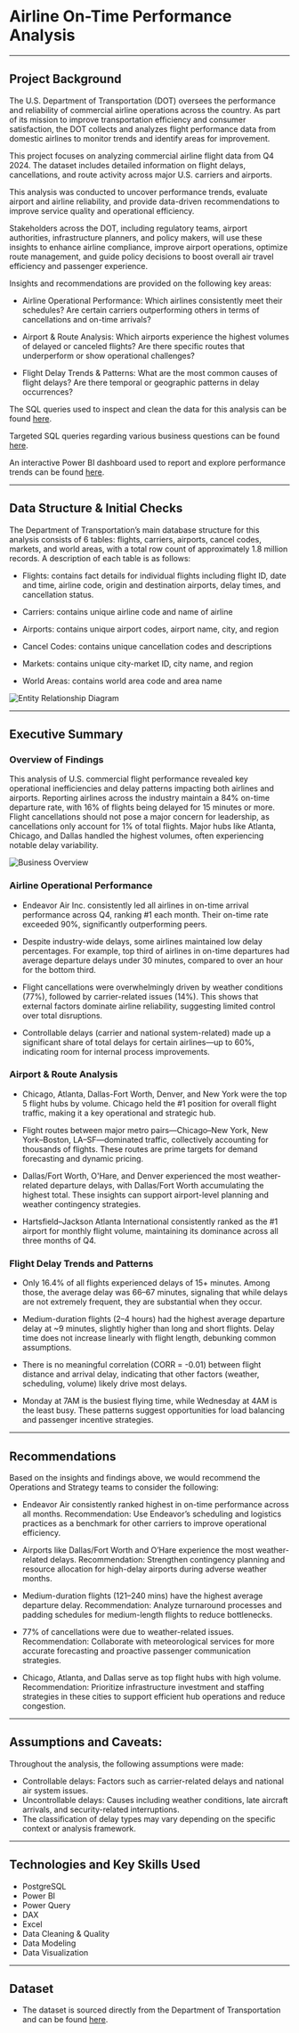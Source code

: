 # Airline On-Time Performance Analysis

---

## Project Background

The U.S. Department of Transportation (DOT) oversees the performance and reliability of commercial airline operations across the country. As part of its mission to improve transportation efficiency and consumer satisfaction, the DOT collects and analyzes flight performance data from domestic airlines to monitor trends and identify areas for improvement.

This project focuses on analyzing commercial airline flight data from Q4 2024. The dataset includes detailed information on flight delays, cancellations, and route activity across major U.S. carriers and airports.

This analysis was conducted to uncover performance trends, evaluate airport and airline reliability, and provide data-driven recommendations to improve service quality and operational efficiency.

Stakeholders across the DOT, including regulatory teams, airport authorities, infrastructure planners, and policy makers, will use these insights to enhance airline compliance, improve airport operations, optimize route management, and guide policy decisions to boost overall air travel efficiency and passenger experience.

Insights and recommendations are provided on the following key areas:

- Airline Operational Performance: Which airlines consistently meet their schedules? Are certain carriers outperforming others in terms of cancellations and on-time arrivals?

- Airport & Route Analysis: Which airports experience the highest volumes of delayed or canceled flights? Are there specific routes that underperform or show operational challenges?

- Flight Delay Trends & Patterns: What are the most common causes of flight delays? Are there temporal or geographic patterns in delay occurrences?

The SQL queries used to inspect and clean the data for this analysis can be found [here](Database%Design.sql).

Targeted SQL queries regarding various business questions can be found [here](Business%20Problems.sql).

An interactive Power BI dashboard used to report and explore performance trends can be found [here](Dashboard.pbix).

---

## Data Structure & Initial Checks

The Department of Transportation’s main database structure for this analysis consists of 6 tables: flights, carriers, airports, cancel codes, markets, and world areas, with a total row count of approximately 1.8 million records. A description of each table is as follows:

- Flights: contains fact details for individual flights including flight ID, date and time, airline code, origin and destination airports, delay times, and cancellation status.

- Carriers: contains unique airline code and name of airline

- Airports: contains unique airport codes, airport name, city, and region

- Cancel Codes: contains unique cancellation codes and descriptions

- Markets: contains unique city-market ID, city name, and region

- World Areas: contains world area code and area name

![Entity Relationship Diagram](Entity%20Relationship%20Diagram.png)

---

## Executive Summary

### Overview of Findings
This analysis of U.S. commercial flight performance revealed key operational inefficiencies and delay patterns impacting both airlines and airports. Reporting airlines across the industry maintain a 84% on-time departure rate, with 16% of flights being delayed for 15 minutes or more. Flight cancellations should not pose a major concern for leadership, as cancellations only account for 1% of total flights. Major hubs like Atlanta, Chicago, and Dallas handled the highest volumes, often experiencing notable delay variability.

![Business Overview](Dashboard%20Image.jpg)

### Airline Operational Performance

- Endeavor Air Inc. consistently led all airlines in on-time arrival performance across Q4, ranking #1 each month. Their on-time rate exceeded 90%, significantly outperforming peers.

- Despite industry-wide delays, some airlines maintained low delay percentages. For example, top third of airlines in on-time departures had average departure delays under 30 minutes, compared to over an hour for the bottom third.

- Flight cancellations were overwhelmingly driven by weather conditions (77%), followed by carrier-related issues (14%). This shows that external factors dominate airline reliability, suggesting limited control over total disruptions.

- Controllable delays (carrier and national system-related) made up a significant share of total delays for certain airlines—up to 60%, indicating room for internal process improvements.

### Airport & Route Analysis

- Chicago, Atlanta, Dallas-Fort Worth, Denver, and New York were the top 5 flight hubs by volume. Chicago held the #1 position for overall flight traffic, making it a key operational and strategic hub.

- Flight routes between major metro pairs—Chicago–New York, New York–Boston, LA–SF—dominated traffic, collectively accounting for thousands of flights. These routes are prime targets for demand forecasting and dynamic pricing.

- Dallas/Fort Worth, O'Hare, and Denver experienced the most weather-related departure delays, with Dallas/Fort Worth accumulating the highest total. These insights can support airport-level planning and weather contingency strategies.

- Hartsfield–Jackson Atlanta International consistently ranked as the #1 airport for monthly flight volume, maintaining its dominance across all three months of Q4.

### Flight Delay Trends and Patterns

- Only 16.4% of all flights experienced delays of 15+ minutes. Among those, the average delay was 66–67 minutes, signaling that while delays are not extremely frequent, they are substantial when they occur.

- Medium-duration flights (2–4 hours) had the highest average departure delay at ~9 minutes, slightly higher than long and short flights. Delay time does not increase linearly with flight length, debunking common assumptions.

- There is no meaningful correlation (CORR = -0.01) between flight distance and arrival delay, indicating that other factors (weather, scheduling, volume) likely drive most delays.

- Monday at 7AM is the busiest flying time, while Wednesday at 4AM is the least busy. These patterns suggest opportunities for load balancing and passenger incentive strategies.

---

## Recommendations

Based on the insights and findings above, we would recommend the Operations and Strategy teams to consider the following:

- Endeavor Air consistently ranked highest in on-time performance across all months.
Recommendation: Use Endeavor’s scheduling and logistics practices as a benchmark for other carriers to improve operational efficiency.

- Airports like Dallas/Fort Worth and O’Hare experience the most weather-related delays.
Recommendation: Strengthen contingency planning and resource allocation for high-delay airports during adverse weather months.

- Medium-duration flights (121–240 mins) have the highest average departure delay.
Recommendation: Analyze turnaround processes and padding schedules for medium-length flights to reduce bottlenecks.

- 77% of cancellations were due to weather-related issues.
Recommendation: Collaborate with meteorological services for more accurate forecasting and proactive passenger communication strategies.

- Chicago, Atlanta, and Dallas serve as top flight hubs with high volume.
Recommendation: Prioritize infrastructure investment and staffing strategies in these cities to support efficient hub operations and reduce congestion.

--- 

## Assumptions and Caveats:

Throughout the analysis, the following assumptions were made:

- Controllable delays: Factors such as carrier-related delays and national air system issues.
- Uncontrollable delays: Causes including weather conditions, late aircraft arrivals, and security-related interruptions.
- The classification of delay types may vary depending on the specific context or analysis framework.

---

## Technologies and Key Skills Used

- PostgreSQL
- Power BI
- Power Query
- DAX
- Excel
- Data Cleaning & Quality
- Data Modeling
- Data Visualization

---

## Dataset

- The dataset is sourced directly from the Department of Transportation and can be found [here](https://www.transtats.bts.gov/Fields.asp?gnoyr_VQ=FGJ).
